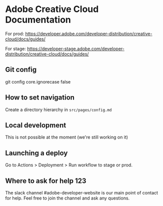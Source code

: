 # Adobe Creative Cloud Documentation

For prod:
https://developer.adobe.com/developer-distribution/creative-cloud/docs/guides/

For stage:
https://developer-stage.adobe.com/developer-distribution/creative-cloud/docs/guides/

## Git config
git config core.ignorecase false

## How to set navigation
Create a directory hierarchy in `src/pages/config.md`

## Local development
This is not possible at the moment (we're still working on it)

## Launching a deploy
Go to Actions > Deployment > Run workflow to stage or prod.

## Where to ask for help 123

The slack channel #adobe-developer-website is our main point of contact for help. Feel free to join the channel and ask any questions.
